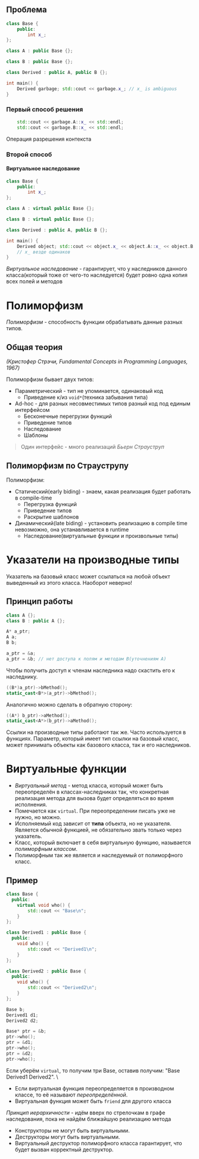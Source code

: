 ## Проблема

```cpp
class Base { 
	public:
		int x_;
}; 

class A : public Base {}; 

class B : public Base {}; 

class Derived : public A, public B {};

int main() {
	Derived garbage; std::cout << garbage.x_; // x_ is ambiguous
}
```

### Первый способ решения

```cpp
	std::cout << garbage.A::x_ << std::endl;
	std::cout << garbage.B::x_ << std::endl;
```
Операция разрешения контекста

### Второй способ
#### Виртуальное наследование

```cpp
class Base { 
	public:
		int x_;
}; 

class A : virtual public Base {}; 

class B : virtual public Base {}; 

class Derived : public A, public B {};

int main() {
	Derived object; std::cout << object.x_ << object.A::x_ << object.B::x_;
	// x_ везде одинаков
}
```

_Виртуальное наследование_ - гарантирует, что у наследников данного класса(который тоже от чего-то наследуется) будет ровно одна копия всех полей и методов

# Полиморфизм

_Полиморфизм_ - способность функции обрабатывать данные разных типов.

## Общая теория
_(Кристофер Стрэчи, Fundamental Concepts in Programming Languages, 1967)_

Полиморфизм бывает двух типов:
+ Параметрический - тип не упоминается, одинаковый код
	+ Приведение к/из `void*`(техника забывания типа)
+ Ad-hoc - для разных несовместимых типов разный код под единым интерфейсом
	+ Бесконечные перегрузки функций
	+ Приведение типов
	+ Наследование 
	+ Шаблоны

>Один интерфейс - много реализаций
_Бьерн Страуструп_


## Полиморфизм по Страуструпу

Полиморфизм:
+ Статический(early biding) - знаем, какая реализация будет работать в compile-time
	+ Перегрузка функций
	+ Приведение типов
	+ Раскрытие шаблонов
+ Динамический(late biding) - установить реализацию в compile time невозможно, она устанавливается в runtime
	+ Наследование(виртуальные функции и произвольные типы)

# Указатели на производные типы

Указатель на базовый класс может ссылаться на любой объект выведенный из этого класса.
Наоборот неверно!

## Принцип работы
```cpp
class A {};
class B : public A {};

A* a_ptr;
A a;
B b;

a_ptr = &a;
a_ptr = &b; // нет доступа к полям и методам B(уточнениям A)
```

Чтобы получить доступ к членам наследника надо скастить его к наследнику.

```cpp
((B*)a_ptr)->bMethod();
static_cast<B*>(a_ptr)->bMethod();
```

Аналогично можно сделать в обратную сторону:
```cpp
((A*) b_ptr)->aMethod();
static_cast<A*>(b_ptr)->aMethod();
```

Ссылки на производные типы работают так же. Часто используется в функциях. Параметр, который имеет тип ссылки на базовый класс, может принимать объекты как базового класса, так и его наследников.

# Виртуальные функции

+ _Виртуальный метод_ - метод класса, который может быть переопределён в классах-наследниках так, что конкретная реализация метода для вызова будет определяться во время исполнения.
+ Помечается как `virtual`. При переопределении писать уже не нужно, но можно.
+ Исполняемый код зависит от **типа** объекта, но не указателя. Является обычной функцией, не обязательно звать только через указатель.
+ Класс, который включает в себя виртуальную функцию, называется _полиморфным классом_.
+ Полиморфным так же является и наследуемый от полиморфного класс.

## Пример

```cpp
class Base { 
  public: 
	virtual void who() { 
		std::cout << "Base\n"; 
	}
}; 

class Derived1 : public Base { 
  public: 
	void who() { 
		std::cout << "Derived1\n"; 
	}
};

class Derived2 : public Base {
  public: 
	void who() { 
		std::cout << "Derived2\n"; 
	} 
};

Base b;
Derived1 d1;
Derived2 d2;

Base* ptr = &b;
ptr->who();
ptr = &d1;
ptr->who();
ptr = &d2;
ptr->who();
```

Если уберём `virtual`, то получим три Base, оставив получим: "Base Derived1 Derived2".
\
+ Если виртуальная функция переопределяется в производном классе, то её называют _переопределённой_. 
+ Виртуальная функция может быть `friend` для другого класса


_Принцип иерархичности_ - идём вверх по стрелочкам в графе наследования, пока не найдём ближайшую реализацию метода

+ Конструкторы не могут быть виртуальными. 
+ Деструкторы могут быть виртуальными.
+ Виртуальный деструктор полиморфного класса гарантирует, что будет вызван корректный деструктор.